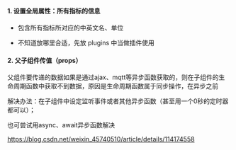 #### 1. 设置全局属性：所有指标的信息

- 包含所有指标所对应的中英文名、单位

- 不知道放哪里合适，先放 plugins 中当做插件使用



#### 2. 父子组件传值（props）

父组件要传递的数据如果是通过ajax、mqtt等异步函数获取的，则在子组件的生命周期函数中获取不到数据，原因是生命周期函数属于同步操作，在异步之前

解决办法：在子组件中设定监听事件或者其他异步函数（甚至用一个0秒的定时器都可以）；

也可尝试用async、await异步函数解决

https://blog.csdn.net/weixin_45740510/article/details/114174558